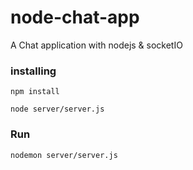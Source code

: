 # node-chat-app
A Chat application with nodejs & socketIO


 ### installing

 ```npm install```

 ```node server/server.js```
 
 ### Run

 ```nodemon server/server.js```

